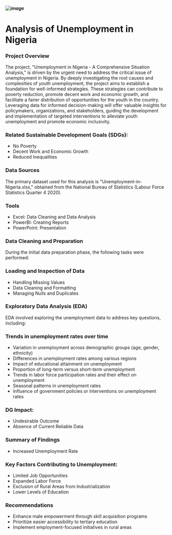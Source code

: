 ##### ![image](https://github.com/Chiikar/Tech4dev-Project/assets/156119801/22a9b227-c663-4164-9e46-7405855f96d7)


# Analysis of Unemployment in Nigeria

### Project Overview
The project, "Unemployment in Nigeria - A Comprehensive Situation Analysis," is driven by the urgent need to address the critical issue of unemployment in Nigeria. By deeply investigating the root causes and complexities of youth unemployment, the project aims to establish a foundation for well-informed strategies. These strategies can contribute to poverty reduction, promote decent work and economic growth, and facilitate a fairer distribution of opportunities for the youth in the country. Leveraging data for informed decision-making will offer valuable insights for policymakers, organizations, and stakeholders, guiding the development and implementation of targeted interventions to alleviate youth unemployment and promote economic inclusivity.

### Related Sustainable Development Goals (SDGs):

- No Poverty
- Decent Work and Economic Growth
- Reduced Inequalities
  
### Data Sources
The primary dataset used for this analysis is "Unemployment-in-Nigeria.xlsx," obtained from the National Bureau of Statistics (Labour Force Statistics Quarter 4 2020).

### Tools
- Excel: Data Cleaning and Data Analysis
- PowerBI: Creating Reports
- PowerPoint: Presentation
  
### Data Cleaning and Preparation
During the initial data preparation phase, the following tasks were performed:

### Loading and Inspection of Data
- Handling Missing Values
- Data Cleaning and Formatting
- Managing Nulls and Duplicates
  
### Exploratory Data Analysis (EDA)
EDA involved exploring the unemployment data to address key questions, including:

### Trends in unemployment rates over time
- Variation in unemployment across demographic groups (age, gender, ethnicity)
- Differences in unemployment rates among various regions
- Impact of educational attainment on unemployment
- Proportion of long-term versus short-term unemployment
- Trends in labor force participation rates and their effect on unemployment
- Seasonal patterns in unemployment rates
- Influence of government policies or interventions on unemployment rates

### DG Impact:

- Undesirable Outcome
- Absence of Current Reliable Data

### Summary of Findings
- Increased Unemployment Rate

### Key Factors Contributing to Unemployment:
- Limited Job Opportunities
- Expanded Labor Force
- Exclusion of Rural Areas from Industrialization
- Lower Levels of Education

### Recommendations
- Enhance male empowerment through skill acquisition programs
- Prioritize easier accessibility to tertiary education
- Implement employment-focused initiatives in rural areas





  
